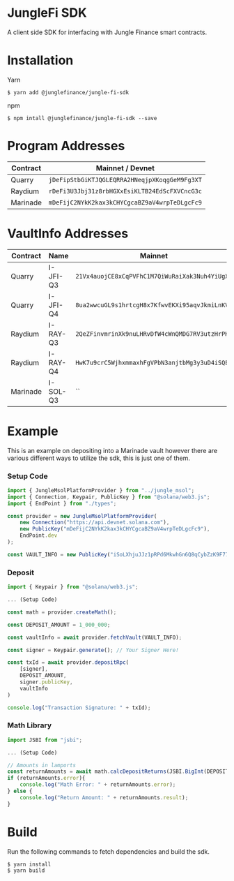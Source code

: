 # JungleFi SDK

A client side SDK for interfacing with Jungle Finance smart contracts.

# Installation
Yarn
```
$ yarn add @junglefinance/jungle-fi-sdk
```

npm
```
$ npm intall @junglefinance/jungle-fi-sdk --save
```

# Program Addresses
| Contract | Mainnet / Devnet                              |
|----------|-----------------------------------------------|
| Quarry   | `jDeFipStbGiKTJQGLEQRRA2HNeqjpXKoqgGeM9Fg3XT` |
| Raydium  | `rDeFi3U3Jbj31z8rbHGXxEsiKLTB24EdScFXVCncG3c` |
| Marinade | `mDeFijC2NYkK2kax3kCHYCgcaBZ9aV4wrpTeDLgcFc9` |

# VaultInfo Addresses
| Contract  | Name     | Mainnet                                        |
|-----------|----------|------------------------------------------------|
| Quarry    | I-JFI-Q3 | `21Vx4auojCE8xCqPVFhC1M7QiWuRaiXak3Nuh4YiUgX7` |
| Quarry    | I-JFI-Q4 | `8ua2wwcuGL9s1hrtcgH8x7KfwvEKXi95aqvJkmiLnKV8` |
| Raydium   | I-RAY-Q3 | `2QeZFinvmrinXk9nuLHRvDfW4cWnQMDG7RV3utzHrPHw` |
| Raydium   | I-RAY-Q4 | `HwK7u9crC5WjhxmmaxhFgVPbN3anjtbMg3y3uD4iSQEQ` |
| Marinade  | I-SOL-Q3 | ``  |

# Example
This is an example on depositing into a Marinade vault however there are various different ways to utilize the sdk,
this is just one of them.

### Setup Code
```ts
import { JungleMsolPlatformProvider } from "../jungle_msol";
import { Connection, Keypair, PublicKey } from "@solana/web3.js";
import { EndPoint } from "./types";

const provider = new JungleMsolPlatformProvider(
    new Connection("https://api.devnet.solana.com"),
    new PublicKey("mDeFijC2NYkK2kax3kCHYCgcaBZ9aV4wrpTeDLgcFc9"),
    EndPoint.dev
);

const VAULT_INFO = new PublicKey("iSoLXhjuJJz1pRPd6MkwhGn6Q8qCybZzK9F77dDGK2C");
```
### Deposit
```ts
import { Keypair } from "@solana/web3.js";

... (Setup Code)

const math = provider.createMath();

const DEPOSIT_AMOUNT = 1_000_000;

const vaultInfo = await provider.fetchVault(VAULT_INFO);

const signer = Keypair.generate(); // Your Signer Here!

const txId = await provider.depositRpc(
    [signer],
    DEPOSIT_AMOUNT,
    signer.publicKey,
    vaultInfo
)

console.log("Transaction Signature: " + txId);
```

### Math Library 
```ts
import JSBI from "jsbi";

... (Setup Code)

// Amounts in lamports
const returnAmounts = await math.calcDepositReturns(JSBI.BigInt(DEPOSIT_AMOUNT), vaultInfo);
if (returnAmounts.error){
    console.log("Math Error: " + returnAmounts.error);
} else {
    console.log("Return Amount: " + returnAmounts.result);
}
```

# Build
Run the following commands to fetch dependencies and build the sdk.
```
$ yarn install
$ yarn build
```